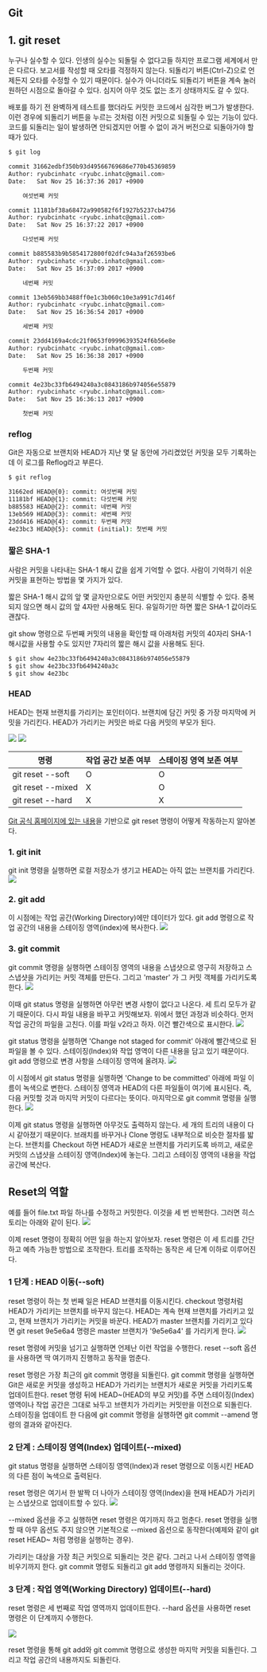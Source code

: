 ## Git

## 1. git reset
누구나 실수할 수 있다. 인생의 실수는 되돌릴 수 없다고들 하지만 프로그램 세계에서 만은 다르다. 보고서를 작성할 때 오타를 걱정하지 않는다. 되돌리기 버튼(Ctrl-Z)으로 언제든지 오타를 수정할 수 있기 때문이다. 실수가 아니더라도 되돌리기 버튼을 계속 눌러 원하던 시점으로 돌아갈 수 있다. 심지어 아무 것도 없는 초기 상태까지도 갈 수 있다.

배포를 하기 전 완벽하게 테스트를 했더라도 커밋한 코드에서 심각한 버그가 발생한다. 이런 경우에 되돌리기 버튼을 누르는 것처럼 이전 커밋으로 되돌릴 수 있는 기능이 있다. 코드를 되돌리는 일이 발생하면 안되겠지만 어쩔 수 없이 과거 버전으로 되돌아가야 할 때가 있다.

```bash
$ git log

commit 31662edbf350b93d49566769686e770b45369859
Author: ryubcinhatc <ryubc.inhatc@gmail.com>
Date:   Sat Nov 25 16:37:36 2017 +0900

    여섯번째 커밋

commit 11181bf38a68472a990582f6f1927b5237cb4756
Author: ryubcinhatc <ryubc.inhatc@gmail.com>
Date:   Sat Nov 25 16:37:22 2017 +0900

    다섯번째 커밋

commit b885583b9b5854172800f02dfc94a3af26593be6
Author: ryubcinhatc <ryubc.inhatc@gmail.com>
Date:   Sat Nov 25 16:37:09 2017 +0900

    네번째 커밋

commit 13eb569bb3488ff0e1c3b060c10e3a991c7d146f
Author: ryubcinhatc <ryubc.inhatc@gmail.com>
Date:   Sat Nov 25 16:36:54 2017 +0900

    세번째 커밋

commit 23dd4169a4cdc21f0653f09996393524f6b56e8e
Author: ryubcinhatc <ryubc.inhatc@gmail.com>
Date:   Sat Nov 25 16:36:38 2017 +0900

    두번째 커밋

commit 4e23bc33fb6494240a3c0843186b974056e55879
Author: ryubcinhatc <ryubc.inhatc@gmail.com>
Date:   Sat Nov 25 16:36:13 2017 +0900

    첫번째 커밋
```

### reflog

Git은 자동으로 브랜치와 HEAD가 지난 몇 달 동안에 가리켰었던 커밋을 모두 기록하는데 이 로그를 Reflog라고 부른다.

```bash
$ git reflog

31662ed HEAD@{0}: commit: 여섯번째 커밋
11181bf HEAD@{1}: commit: 다섯번째 커밋
b885583 HEAD@{2}: commit: 네번째 커밋
13eb569 HEAD@{3}: commit: 세번째 커밋
23dd416 HEAD@{4}: commit: 두번째 커밋
4e23bc3 HEAD@{5}: commit (initial): 첫번째 커밋
```
### 짧은 SHA-1

사람은 커밋을 나타내는 SHA-1 해시 값을 쉽게 기억할 수 없다. 사람이 기억하기 쉬운 커밋을 표현하는 방법을 몇 가지가 있다.

짧은 SHA-1
해시 값의 앞 몇 글자만으로도 어떤 커밋인지 충분히 식별할 수 있다. 중복되지 않으면 해시 값의 앞 4자만 사용해도 된다. 유일하기만 하면 짧은 SHA-1 값이라도 괜찮다.

git show 명령으로 두번째 커밋의 내용을 확인할 때 아래처럼 커밋의 40자리 SHA-1 해시값을 사용할 수도 있지만 7자리의 짧은 해시 값을 사용해도 된다.
```bash
$ git show 4e23bc33fb6494240a3c0843186b974056e55879
$ git show 4e23bc33fb6494240a3c
$ git show 4e23bc
```


### HEAD
HEAD는 현재 브랜치를 가리키는 포인터이다. 브랜치에 담긴 커밋 중 가장 마지막에 커밋을 가리킨다. HEAD가 가리키는 커밋은 바로 다음 커밋의 부모가 된다.

<img src="images/git-head.png">


<img src="images/git-reset-cmd.png">

명령 | 작업 공간 보존 여부 | 스테이징 영역 보존 여부
---|---|---
git reset --soft | O | O
git reset --mixed | X | O
git reset --hard | X | X

[Git 공식 홈페이지에 있는 내용](https://git-scm.com/book/ko/v2/Git-%EB%8F%84%EA%B5%AC-Reset-%EB%AA%85%ED%99%95%ED%9E%88-%EC%95%8C%EA%B3%A0-%EA%B0%80%EA%B8%B0)을 기반으로 git reset 명령이 어떻게 작동하는지 알아본다.

### 1. git init
git init 명령을 실행하면 로컬 저장소가 생기고 HEAD는 아직 없는 브랜치를 가리킨다.
<img src="images/git-pro-reset-01.png">

### 2. git add
이 시점에는 작업 공간(Working Directory)에만 데이터가 있다. git add 명령으로 작업 공간의 내용을 스테이징 영역(index)에 복사한다.
<img src="images/git-pro-reset-02.png">

### 3. git commit
git commit 명령을 실행하면 스테이징 영역의 내용을 스냅샷으로 영구히 저장하고 스 스냅샷을 가리키는 커밋 객체를 만든다. 그리고  'master' 가 그 커밋 객체를 가리키도록 한다.
<img src="images/git-pro-reset-03.png">

이때 git status 명령을 실행하면 아무런 변경 사항이 없다고 나온다. 세 트리 모두가 같기 때문이다.  다시 파일 내용을 바꾸고 커밋해보자. 위에서 했던 과정과 비슷하다. 먼저 작업 공간의 파일을 고친다. 이를 파일 v2라고 하자. 이건 빨간색으로 표시한다.
<img src="images/git-pro-reset-04.png">

git status 명령을 실행하면 'Change not staged for commit' 아래에 빨간색으로 된 파일을 볼 수 있다. 스테이징(Index)와 작업 영역이 다른 내용을 담고 있기 때문이다. git add 명령으로 변경 사항을 스테이징 영역에 올려자.
<img src="images/git-pro-reset-05.png">

이 시점에서 git status 명령을 실행하면  'Change to be committed' 아래에 파일 이름이 녹색으로 변한다. 스테이징 영역과 HEAD의 다른 파일들이 여기에 표시된다. 즉, 다음 커밋할 것과 마지막 커밋이 다르다는 뜻이다. 마지막으로 git commit 명령을 실행한다.
<img src="images/git-pro-reset-06.png">

이제 git status 명령을 실행하면 아무것도 출력하지 않는다. 세 개의 트리의 내용이 다시 같아졌기 때문이다. 브래치를 바꾸거나 Clone 명령도 내부적으로 비슷한 절차를 밟는다. 브랜치를 Checkout 하면 HEAD가 새로운 브랜치를 가리키도록 바끼고, 새로운 커밋의 스냅샷을 스테이징 영역(Index)에 놓는다. 그리고 스테이징 영역의 내용을 작업 공간에 복산다.

## Reset의 역할

예를 들어 file.txt 파일 하나를 수정하고 커밋한다. 이것을 세 번 반복한다. 그러면 히스토리는 아래와 같이 된다.
<img src="images/git-pro-reset-07.png">

이제 reset 명령이 정확히 어떤 일을 하는지 알아보자. reset 명령은 이 세 트리를 간단하고 예측 가능한 방법으로 조작한다. 트리를 조작하는 동작은 세 단계 이하로 이루어진다.

### 1 단계 : HEAD 이동(--soft)
reset 명령이 하는 첫 번째 일은 HEAD 브랜치를 이동시킨다. checkout 명령처럼 HEAD가 가리키는 브랜치를 바꾸지 않는다. HEAD는 계속 현재 브랜치를 가리키고 있고, 현재 브랜치가 가리키는 커밋을 바꾼다. HEAD가 master 브랜치를 가리키고 있다면 git reset 9e5e6a4 명령은 master 브랜치가 '9e5e6a4' 를 가리키게 한다.
<img src="images/git-pro-reset-08-soft.png">

reset 명령에 커밋을 넘기고 실행하면 언제난 이런 작업을 수행한다. reset --soft 옵션을 사용하면 딱 여기까지 진행하고 동작을 멈춘다.

reset 명령은 가장 최근의 git commit 명령을 되돌린다. git commit 명령을 실행하면 Git은 새로운 커밋을 생성하고 HEAD가 가리키는 브랜치가 새로운 커밋을 가리키도록 업데이트한다. reset 명령 뒤에 HEAD~(HEAD의 부모 커밋)를 주면 스테이징(Index) 영역이나 작업 공간은 그대로 놔두고 브랜치가 가리키는 커밋만을 이전으로 되돌린다. 스테이징을 업데이트 한 다음에 git commit 명령을 실행하면 git commit --amend 명령의 결과와 같아진다.

### 2 단계 : 스테이징 영역(Index) 업데이트(--mixed)

git status 명령을 실행하면 스테이징 영역(Index)과 reset 명령으로 이동시킨 HEAD의 다른 점이 녹색으로 출력된다.

reset 명령은 여기서 한 발짝 더 나아가 스테이징 영역(Index)을 현재 HEAD가 가리키는 스냅샷으로 업데이트할 수 있다.
<img src="images/git-pro-reset-09-mixed.png">


--mixed 옵션을 주고 실행하면 reset 명령은 여기까지 하고 멈춘다. reset 명령을 실행할 때 아무 옵션도 주지 않으면 기본적으로 --mixed 옵션으로 동작한다(예제와 같이 git reset HEAD~ 처럼 명령을 실행하는 경우).

가리키는 대상을 가장 최근 커밋으로 되돌리는 것은 같다. 그러고 나서 스테이징 영역을 비우기까지 한다. git commit 명령도 되돌리고 git add 명령까지 되돌리는 것이다.

### 3 단계 : 작업 영역(Working Directory) 업데이트(--hard)

reset 명령은 세 번째로 작업 영역까지 업데이트한다. --hard 옵션을 사용하면 reset 명령은 이 단계까지 수행한다.

<img src="images/git-pro-reset-10-hard.png">

reset 명령을 통해 git add와 git commit 명령으로 생성한 마지막 커밋을 되돌린다. 그리고 작업 공간의 내용까지도 되돌린다.
